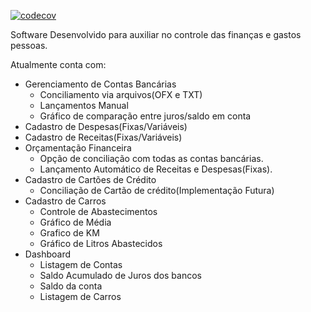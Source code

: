 [![codecov](https://codecov.io/gh/Michelbol/personal_administration/branch/master/graph/badge.svg?token=BPX29C8YHW)](https://codecov.io/gh/Michelbol/personal_administration)

Software Desenvolvido para auxiliar no controle das finanças e gastos pessoas.

Atualmente conta com:
- Gerenciamento de Contas Bancárias
    - Conciliamento via arquivos(OFX e TXT)
    - Lançamentos Manual
    - Gráfico de comparação entre juros/saldo em conta
- Cadastro de Despesas(Fixas/Variáveis)
- Cadastro de Receitas(Fixas/Variáveis)
- Orçamentação Financeira
    - Opção de conciliação com todas as contas bancárias.
    - Lançamento Automático de Receitas e Despesas(Fixas).
- Cadastro de Cartões de Crédito
    - Conciliação de Cartão de crédito(Implementação Futura)
- Cadastro de Carros
    - Controle de Abastecimentos
    - Gráfico de Média
    - Grafico de KM
    - Gráfico de Litros Abastecidos
- Dashboard
    - Listagem de Contas
    - Saldo Acumulado de Juros dos bancos
    - Saldo da conta
    - Listagem de Carros
